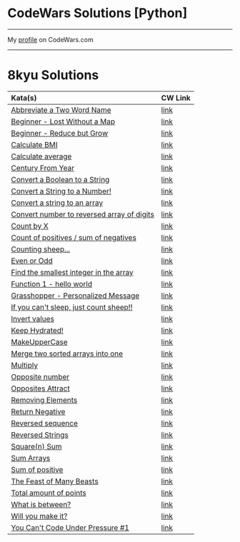 # CodeWars Solutions [Python]
___

My [profile](https://www.codewars.com/users/FargoPVE) on CodeWars.com
___

# 8kyu Solutions

| Kata(s)                                                                                                                                                                  | CW Link                                                                  |
|:-------------------------------------------------------------------------------------------------------------------------------------------------------------------------|:-------------------------------------------------------------------------|
| [Abbreviate a Two Word Name](https://github.com/FargoPVE/codewars_solution_python/blob/main/8kyuKata/abbreviate_a_two_word_name.md)                                      | [link](https://www.codewars.com/kata/57eadb7ecd143f4c9c0000a3)           |
| [Beginner - Lost Without a Map](https://github.com/FargoPVE/codewars_solution_python/blob/main/8kyuKata/beginner_lost_without_a_map.md)                                  | [link](https://www.codewars.com/kata/57f781872e3d8ca2a000007e)           |
| [Beginner - Reduce but Grow](https://github.com/FargoPVE/codewars_solution_python/blob/main/8kyuKata/beginner_reduce_but_grow.md)                                        | [link](https://www.codewars.com/kata/57f780909f7e8e3183000078)           |
| [Calculate BMI](https://github.com/FargoPVE/codewars_solution_python/blob/main/8kyuKata/calculate_BMI.md)                                                                | [link](https://www.codewars.com/kata/57a429e253ba3381850000fb)           |
| [Calculate average](https://github.com/FargoPVE/codewars_solution_python/blob/main/8kyuKata/calculate_average.md)                                                        | [link](https://www.codewars.com/kata/57a2013acf1fa5bfc4000921)           |
| [Century From Year](https://github.com/FargoPVE/codewars_solution_python/blob/main/8kyuKata/century_from_year.md)                                                        | [link](https://www.codewars.com/kata/5a3fe3dde1ce0e8ed6000097)           |
| [Convert a Boolean to a String](https://github.com/FargoPVE/codewars_solution_python/blob/main/8kyuKata/convert_a_boolean_to_a_string.md)                                | [link](https://www.codewars.com/kata/551b4501ac0447318f0009cd)           |
| [Convert a String to a Number!](https://github.com/FargoPVE/codewars_solution_python/blob/main/8kyuKata/convert_a_string_to_a_number.md)                                 | [link](https://www.codewars.com/kata/544675c6f971f7399a000e79)           |
| [Convert a string to an array](https://github.com/FargoPVE/codewars_solution_python/blob/main/8kyuKata/convert_a_string_to_an_array.md)                                  | [link](https://www.codewars.com/kata/57e76bc428d6fbc2d500036d)           |
| [Convert number to reversed array of digits](https://github.com/FargoPVE/codewars_solution_python/blob/main/8kyuKata/convert_number_to_reversed_array_of_digits.md)      | [link](https://www.codewars.com/kata/5583090cbe83f4fd8c000051)           |
| [Count by X](https://github.com/FargoPVE/codewars_solution_python/blob/main/8kyuKata/count_by_x.md)                                                                      | [link](https://www.codewars.com/kata/5513795bd3fafb56c200049e)           |
| [Count of positives / sum of negatives](https://github.com/FargoPVE/codewars_solution_python/blob/main/8kyuKata/count_of_positives_sum_of_negatives.md)                  | [link](https://www.codewars.com/kata/576bb71bbbcf0951d5000044)           |
| [Counting sheep...](https://github.com/FargoPVE/codewars_solution_python/blob/main/8kyuKata/counting_sheep.md)                                                           | [link](https://www.codewars.com/kata/54edbc7200b811e956000556)           |
| [Even or Odd](https://github.com/FargoPVE/codewars_solution_python/blob/main/8kyuKata/even_or_odd.md)                                                                    | [link](https://www.codewars.com/kata/53da3dbb4a5168369a0000fe)           |
| [Find the smallest integer in the array](https://github.com/FargoPVE/codewars_solution_python/blob/main/8kyuKata/find_the_smallest_integer_in_the_array.md)              | [link](https://www.codewars.com/kata/55a2d7ebe362935a210000b2)           |
| [Function 1 - hello world](https://github.com/FargoPVE/codewars_solution_python/blob/main/8kyuKata/function_1_hello%20world.md)                                          | [link](https://www.codewars.com/kata/523b4ff7adca849afe000035)           |
| [Grasshopper - Personalized Message](https://github.com/FargoPVE/codewars_solution_python/blob/main/8kyuKata/grasshopper_personalized_message.md)                        | [link](https://www.codewars.com/kata/5772da22b89313a4d50012f7)           |
| [If you can't sleep, just count sheep!!](https://github.com/FargoPVE/codewars_solution_python/blob/main/8kyuKata/if_you_cant_sleep_just_count_sheep.md)                  | [link](https://www.codewars.com/kata/5b077ebdaf15be5c7f000077)           |
| [Invert values](https://github.com/FargoPVE/codewars_solution_python/blob/main/8kyuKata/invert_values.md)                                                                | [link](https://www.codewars.com/kata/5899dc03bc95b1bf1b0000ad)           |
| [Keep Hydrated!](https://github.com/FargoPVE/codewars_solution_python/blob/main/8kyuKata/keep_hydrated.md)                                                               | [link](https://www.codewars.com/kata/582cb0224e56e068d800003c)           |
| [MakeUpperCase](https://github.com/FargoPVE/codewars_solution_python/blob/main/8kyuKata/make_upper_case.md)                                                              | [link](https://www.codewars.com/kata/57a0556c7cb1f31ab3000ad7)           |
| [Merge two sorted arrays into one](https://github.com/FargoPVE/codewars_solution_python/blob/main/8kyuKata/merge_two_sorted_arrays_into_one.md)                          | [link](https://www.codewars.com/kata/5899642f6e1b25935d000161)           |
| [Multiply](https://github.com/FargoPVE/codewars_solution_python/blob/main/8kyuKata/multiply.md)                                                                          | [link](https://www.codewars.com/kata/50654ddff44f800200000004)           |
| [Opposite number](https://github.com/FargoPVE/codewars_solution_python/blob/main/8kyuKata/opposite_number.md)                                                            | [link](https://www.codewars.com/kata/56dec885c54a926dcd001095)           |
| [Opposites Attract](https://github.com/FargoPVE/codewars_solution_python/blob/main/8kyuKata/opposites_attract.md)                                                        | [link](https://www.codewars.com/kata/555086d53eac039a2a000083)           |
| [Removing Elements](https://github.com/FargoPVE/codewars_solution_python/blob/main/8kyuKata/removing_elements.md)                                                        | [link](https://www.codewars.com/kata/5769b3802ae6f8e4890009d2)           |
| [Return Negative](https://github.com/FargoPVE/codewars_solution_python/blob/main/8kyuKata/return_negative.md)                                                            | [link](https://www.codewars.com/kata/55685cd7ad70877c23000102)           |
| [Reversed sequence](https://github.com/FargoPVE/codewars_solution_python/blob/main/8kyuKata/reversed_sequence.md)                                                        | [link](https://www.codewars.com/kata/5a00e05cc374cb34d100000d)           |
| [Reversed Strings](https://github.com/FargoPVE/codewars_solution_python/blob/main/8kyuKata/reversed_strings.md)                                                          | [link](https://www.codewars.com/kata/5168bb5dfe9a00b126000018)           |
| [Square(n) Sum](https://github.com/FargoPVE/codewars_solution_python/blob/main/8kyuKata/square(n)_sum.md)                                                                | [link](https://www.codewars.com/kata/515e271a311df0350d00000f)           |
| [Sum Arrays](https://github.com/FargoPVE/codewars_solution_python/blob/main/8kyuKata/sum_arrays.md)                                                                      | [link](https://www.codewars.com/kata/53dc54212259ed3d4f00071c/python)    |
| [Sum of positive](https://github.com/FargoPVE/codewars_solution_python/blob/main/8kyuKata/sum_of_positive.md)                                                            | [link](https://www.codewars.com/kata/5715eaedb436cf5606000381)           |
| [The Feast of Many Beasts](https://github.com/FargoPVE/codewars_solution_python/blob/main/8kyuKata/the_feast_of_many_beasts.md)                                          | [link](https://www.codewars.com/kata/5aa736a455f906981800360d)           |
| [Total amount of points](https://github.com/FargoPVE/codewars_solution_python/blob/main/8kyuKata/total_amount_of_points.md)                                              | [link](https://www.codewars.com/kata/5bb904724c47249b10000131)           |
| [What is between?](https://github.com/FargoPVE/codewars_solution_python/blob/main/8kyuKata/what_is_between%3F.md)                                                        | [link](https://www.codewars.com/kata/55ecd718f46fba02e5000029)           |
| [Will you make it?](https://github.com/FargoPVE/codewars_solution_python/blob/main/8kyuKata/will_you_make_it.md)                                                         | [link](https://www.codewars.com/kata/5861d28f124b35723e00005e)           |
| [You Can't Code Under Pressure #1](https://github.com/FargoPVE/codewars_solution_python/blob/main/8kyuKata/you_cant_code_under_pressure_1.md)                            | [link](https://www.codewars.com/kata/53ee5429ba190077850011d4)           |



